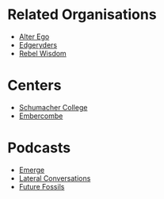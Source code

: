 # Related Organisations
* [Alter Ego][1]
* [Edgeryders][2]
* [Rebel Wisdom][3]

# Centers
* [Schumacher College][4]
* [Embercombe][5]


# Podcasts
* [Emerge][6]
* [Lateral Conversations][7]
* [Future Fossils][8]

[1]:	http://alterego.network/
[2]:	https://edgeryders.eu
[3]:	https://www.rebelwisdom.co.uk/
[4]:	https://www.schumachercollege.org.uk/
[5]:	https://embercombe.org/catalyst/
[6]:	http://www.emerge.is/
[7]:	http://www.tom-amarque.de/lateralconversations/
[8]:	https://shows.pippa.io/futurefossils/?fbclid=IwAR0mlkU2S1A7MKGH-6l0i23mN66ADvOS9uoQBzDKRlpaLaxc713lJaTuB1I